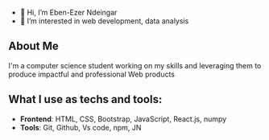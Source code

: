 - 👋 Hi, I’m Eben-Ezer Ndeingar
- 👀 I’m interested in web development, data analysis
## About Me
I'm a computer science student working on my skills and leveraging them to produce  impactful and professional Web products

## What I use as techs and tools:
- **Frontend**: HTML, CSS, Bootstrap, JavaScript, React.js, numpy
- **Tools**: Git, Github, Vs code, npm, JN



<!---
Zolender/Zolender is a ✨ special ✨ repository because its `README.md` (this file) appears on your GitHub profile.
You can click the Preview link to take a look at your changes.
--->
